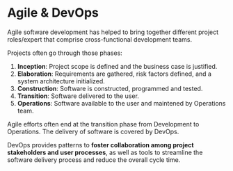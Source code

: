# Agile & DevOps

Agile software development has helped to bring together different project roles/expert that comprise cross-functional development teams.

Projects often go through those phases:

1. __Inception__: Project scope is defined and the business case is justified.
2. __Elaboration__: Requirements are gathered, risk factors defined, and a system architecture initialized.
3. __Construction__: Software is constructed, programmed and tested.
4. __Transition__: Software delivered to the user.
5. __Operations__: Software available to the user and maintened by Operations team.

Agile efforts often end at the transition phase from Development to Operations. The delivery of software is covered by DevOps.

DevOps provides patterns to __foster collaboration among project stakeholders and user processes__, as well as tools to streamline the software delivery process and reduce the overall cycle time.
